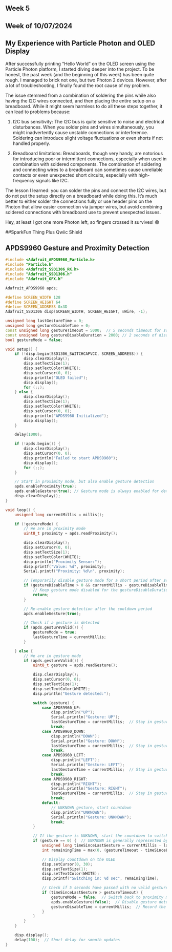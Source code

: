 ## Week 5
## Week of 10/07/2024
## My Experience with Particle Photon and OLED Display
After successfully printing “Hello World” on the OLED screen using the Particle Photon platform, I started diving deeper into the project. To be honest, the past week (and the beginning of this week) has been quite rough. I managed to brick not one, but two Photon 2 devices. However, after a lot of troubleshooting, I finally found the root cause of my problem.

The issue stemmed from a combination of soldering the pins while also having the I2C wires connected, and then placing the entire setup on a breadboard. While it might seem harmless to do all these steps together, it can lead to problems because:

1. I2C bus sensitivity: The I2C bus is quite sensitive to noise and electrical disturbances. When you solder pins and wires simultaneously, you might inadvertently cause unstable connections or interference. Soldering can introduce slight voltage fluctuations or even shorts if not handled properly.

2. Breadboard limitations: Breadboards, though very handy, are notorious for introducing poor or intermittent connections, especially when used in combination with soldered components. The combination of soldering and connecting wires to a breadboard can sometimes cause unreliable contacts or even unexpected short circuits, especially with high-frequency signals like I2C.

The lesson I learned: you can solder the pins and connect the I2C wires, but do not put the setup directly on a breadboard while doing this. It’s much better to either solder the connections fully or use header pins on the Photon that allow easier connection via jumper wires, but avoid combining soldered connections with breadboard use to prevent unexpected issues.

Hey, at least I got one more Photon left, so fingers crossed it survives! 😅

##SparkFun Thing Plus Qwiic Shield

## APDS9960 Gesture and Proximity Detection

```cpp
#include <Adafruit_APDS9960_Particle.h>
#include "Particle.h"
#include <Adafruit_SSD1306_RK.h>
#include "Adafruit_SSD1306.h"
#include "Adafruit_GFX.h"

Adafruit_APDS9960 apds;

#define SCREEN_WIDTH 128
#define SCREEN_HEIGHT 64
#define SCREEN_ADDRESS 0x3D
Adafruit_SSD1306 disp(SCREEN_WIDTH, SCREEN_HEIGHT, &Wire, -1);

unsigned long lastGestureTime = 0;
unsigned long gestureDisableTime = 0;
const unsigned long gestureTimeout = 5000;  // 5 seconds timeout for switching back to proximity mode
const unsigned long gestureDisableDuration = 2000; // 2 seconds of disabled gesture mode after switching back to proximity
bool gestureMode = false;

void setup() {
    if (!disp.begin(SSD1306_SWITCHCAPVCC, SCREEN_ADDRESS)) {
        disp.clearDisplay();
        disp.setTextSize(1);
        disp.setTextColor(WHITE);
        disp.setCursor(0, 0);
        disp.println("OLED failed");
        disp.display();
        for (;;);
    } else {
        disp.clearDisplay();
        disp.setTextSize(1);
        disp.setTextColor(WHITE);
        disp.setCursor(0, 0);
        disp.println("APDS9960 Initialized");
        disp.display();
    }

    delay(1000);

    if (!apds.begin()) {
        disp.clearDisplay();
        disp.setCursor(0, 0);
        disp.println("Failed to start APDS9960");
        disp.display();
        for (;;);
    }

    // Start in proximity mode, but also enable gesture detection
    apds.enableProximity(true);
    apds.enableGesture(true); // Gesture mode is always enabled for detection
    disp.clearDisplay();
}

void loop() {
    unsigned long currentMillis = millis();

    if (!gestureMode) {
        // We are in proximity mode
        uint8_t proximity = apds.readProximity();

        disp.clearDisplay();
        disp.setCursor(0, 0);
        disp.setTextSize(1);
        disp.setTextColor(WHITE);
        disp.println("Proximity Sensor:");
        disp.printf("Value: %d", proximity);
        Serial.printf("Proximity: %d\n", proximity);

        // Temporarily disable gesture mode for a short period after switching back to proximity mode
        if (gestureDisableTime > 0 && currentMillis - gestureDisableTime < gestureDisableDuration) {
            // Keep gesture mode disabled for the gestureDisableDuration
            return;
        }

        // Re-enable gesture detection after the cooldown period
        apds.enableGesture(true);

        // Check if a gesture is detected
        if (apds.gestureValid()) {
            gestureMode = true;
            lastGestureTime = currentMillis;
        }

    } else {
        // We are in gesture mode
        if (apds.gestureValid()) {
            uint8_t gesture = apds.readGesture();

            disp.clearDisplay();
            disp.setCursor(0, 0);
            disp.setTextSize(1);
            disp.setTextColor(WHITE);
            disp.println("Gesture detected:");

            switch (gesture) {
                case APDS9960_UP:
                    disp.println("UP");
                    Serial.println("Gesture: UP");
                    lastGestureTime = currentMillis;  // Stay in gesture mode
                    break;
                case APDS9960_DOWN:
                    disp.println("DOWN");
                    Serial.println("Gesture: DOWN");
                    lastGestureTime = currentMillis;  // Stay in gesture mode
                    break;
                case APDS9960_LEFT:
                    disp.println("LEFT");
                    Serial.println("Gesture: LEFT");
                    lastGestureTime = currentMillis;  // Stay in gesture mode
                    break;
                case APDS9960_RIGHT:
                    disp.println("RIGHT");
                    Serial.println("Gesture: RIGHT");
                    lastGestureTime = currentMillis;  // Stay in gesture mode
                    break;
                default:
                    // UNKNOWN gesture, start countdown
                    disp.println("UNKNOWN");
                    Serial.println("Gesture: UNKNOWN");
                    break;
            }

            // If the gesture is UNKNOWN, start the countdown to switch back to proximity mode
            if (gesture == 0) {  // UNKNOWN is generally represented by 0
                unsigned long timeSinceLastGesture = currentMillis - lastGestureTime;
                int remainingTime = max(0, (gestureTimeout - timeSinceLastGesture) / 1000); // Ensure countdown doesn't go below 0

                // Display countdown on the OLED
                disp.setCursor(0, 30);
                disp.setTextSize(1);
                disp.setTextColor(WHITE);
                disp.printf("Switching in: %d sec", remainingTime);

                // Check if 5 seconds have passed with no valid gestures or only "UNKNOWN"
                if (timeSinceLastGesture > gestureTimeout) {
                    gestureMode = false;  // Switch back to proximity mode
                    apds.enableGesture(false);  // Disable gesture detection temporarily
                    gestureDisableTime = currentMillis;  // Record the time when gesture detection was disabled
                }
            }
        }
    }

    disp.display();
    delay(100);  // Short delay for smooth updates
}
